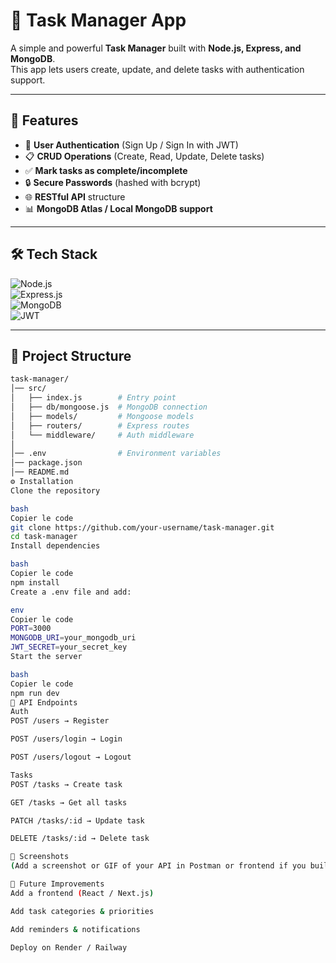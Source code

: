 # 📌 Task Manager App  

A simple and powerful **Task Manager** built with **Node.js, Express, and MongoDB**.  
This app lets users create, update, and delete tasks with authentication support.  

---

## 🚀 Features  
- 🔑 **User Authentication** (Sign Up / Sign In with JWT)  
- 📋 **CRUD Operations** (Create, Read, Update, Delete tasks)  
- ✅ **Mark tasks as complete/incomplete**  
- 🔒 **Secure Passwords** (hashed with bcrypt)  
- 🌐 **RESTful API** structure  
- 📊 **MongoDB Atlas / Local MongoDB support**  

---

## 🛠️ Tech Stack  

![Node.js](https://img.shields.io/badge/Node.js-18-green?logo=node.js)  
![Express.js](https://img.shields.io/badge/Express.js-Backend-black?logo=express)  
![MongoDB](https://img.shields.io/badge/MongoDB-Database-green?logo=mongodb)  
![JWT](https://img.shields.io/badge/JWT-Authentication-blue?logo=jsonwebtokens)  

---

## 📂 Project Structure  

```bash
task-manager/
│── src/
│   ├── index.js        # Entry point
│   ├── db/mongoose.js  # MongoDB connection
│   ├── models/         # Mongoose models
│   ├── routers/        # Express routes
│   └── middleware/     # Auth middleware
│
│── .env                # Environment variables
│── package.json
│── README.md
⚙️ Installation
Clone the repository

bash
Copier le code
git clone https://github.com/your-username/task-manager.git
cd task-manager
Install dependencies

bash
Copier le code
npm install
Create a .env file and add:

env
Copier le code
PORT=3000
MONGODB_URI=your_mongodb_uri
JWT_SECRET=your_secret_key
Start the server

bash
Copier le code
npm run dev
📌 API Endpoints
Auth
POST /users → Register

POST /users/login → Login

POST /users/logout → Logout

Tasks
POST /tasks → Create task

GET /tasks → Get all tasks

PATCH /tasks/:id → Update task

DELETE /tasks/:id → Delete task

📸 Screenshots
(Add a screenshot or GIF of your API in Postman or frontend if you build one)

🚀 Future Improvements
Add a frontend (React / Next.js)

Add task categories & priorities

Add reminders & notifications

Deploy on Render / Railway

